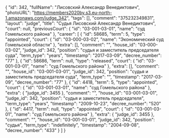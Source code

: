 {
    "id": 342,
    "fullName": "Лисовский Александр Венедиктович",
    "photoURL": "https://members2020by.s3.eu-north-1.amazonaws.com/judge_342",
    "tags": [],
    "comment": "375232349831",
    "layout": "judge",
    "title": "Судья Лисовский Александр Венедиктович",
    "court": null,
    "previousCourt": {
        "id": "03-001-03-01",
        "name": "суд Гомельского района"
    },
    "career": [
        {
            "id": 58685,
            "term": 5,
            "type": "appointed",
            "court": {
                "id": "03-000-03-02",
                "name": "Экономический суд Гомельской области"
            },
            "extra": [],
            "comment": "",
            "house_id": "03-000-03-02",
            "judge_id": 342,
            "position": "судья и заместитель председателя суда",
            "term_type": "years",
            "timestamp": "2017-03-09",
            "decree_number": "77"
        },
        {
            "id": 58686,
            "term": null,
            "type": "released",
            "court": {
                "id": "03-001-03-01",
                "name": "суд Гомельского района"
            },
            "extra": [],
            "comment": "",
            "house_id": "03-001-03-01",
            "judge_id": 342,
            "position": "судья и заместитель председателя суда",
            "term_type": "",
            "timestamp": "2017-03-09",
            "decree_number": "77"
        },
        {
            "id": 4418,
            "term": 5,
            "type": "appointed",
            "court": {
                "id": "03-001-03-01",
                "name": "суд Гомельского района"
            },
            "extra": {
                "judge_id": 3455
            },
            "comment": "",
            "house_id": "03-001-03-01",
            "judge_id": 342,
            "position": "судья и заместитель председателя",
            "term_type": "years",
            "timestamp": "2009-10-23",
            "decree_number": "520"
        },
        {
            "id": 4417,
            "term": null,
            "type": "appointed",
            "court": {
                "id": "03-001-03-01",
                "name": "суд Гомельского района"
            },
            "extra": {
                "judge_id": 3455
            },
            "comment": "",
            "house_id": "03-001-03-01",
            "judge_id": 342,
            "position": "судья",
            "term_type": "indefinitely",
            "timestamp": "2004-09-08",
            "decree_number": "433"
        }
    ]
}